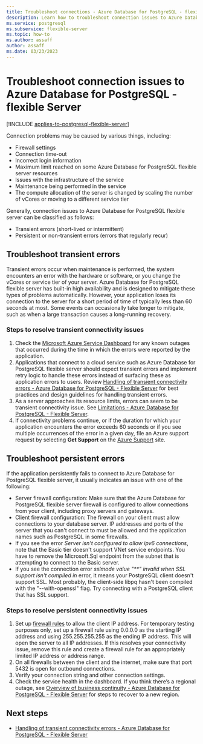 ```yaml
---
title: Troubleshoot connections - Azure Database for PostgreSQL - flexible Server
description: Learn how to troubleshoot connection issues to Azure Database for PostgreSQL - flexible Server.
ms.service: postgresql
ms.subservice: flexible-server
ms.topic: how-to
ms.author: assaff
author: assaff
ms.date: 03/23/2023
---
```


# Troubleshoot connection issues to Azure Database for PostgreSQL - flexible Server

[!INCLUDE [applies-to-postgresql-flexible-server](../includes/applies-to-postgresql-flexible-server.md)]

Connection problems may be caused by various things, including:

* Firewall settings
* Connection time-out
* Incorrect login information
* Maximum limit reached on some Azure Database for PostgreSQL flexible server resources
* Issues with the infrastructure of the service
* Maintenance being performed in the service
* The compute allocation of the server is changed by scaling the number of vCores or moving to a different service tier

Generally, connection issues to Azure Database for PostgreSQL flexible server can be classified as follows:

* Transient errors (short-lived or intermittent)
* Persistent or non-transient errors (errors that regularly recur)

## Troubleshoot transient errors

Transient errors occur when maintenance is performed, the system encounters an error with the hardware or software, or you change the vCores or service tier of your server. Azure Database for PostgreSQL flexible server has built-in high availability and is designed to mitigate these types of problems automatically. However, your application loses its connection to the server for a short period of time of typically less than 60 seconds at most. Some events can occasionally take longer to mitigate, such as when a large transaction causes a long-running recovery.

### Steps to resolve transient connectivity issues

1. Check the [Microsoft Azure Service Dashboard](https://azure.microsoft.com/status) for any known outages that occurred during the time in which the errors were reported by the application.
2. Applications that connect to a cloud service such as Azure Database for PostgreSQL flexible server should expect transient errors and implement retry logic to handle these errors instead of surfacing these as application errors to users. Review [Handling of transient connectivity errors - Azure Database for PostgreSQL - Flexible Server](concepts-connectivity.md) for best practices and design guidelines for handling transient errors.
3. As a server approaches its resource limits, errors can seem to be transient connectivity issue. See [Limitations - Azure Database for PostgreSQL - Flexible Server](concepts-limits.md).
4. If connectivity problems continue, or if the duration for which your application encounters the error exceeds 60 seconds or if you see multiple occurrences of the error in a given day, file an Azure support request by selecting **Get Support** on the [Azure Support](https://azure.microsoft.com/support/options) site.

## Troubleshoot persistent errors

If the application persistently fails to connect to Azure Database for PostgreSQL flexible server, it usually indicates an issue with one of the following:

- Server firewall configuration: Make sure that the Azure Database for PostgreSQL flexible server firewall is configured to allow connections from your client, including proxy servers and gateways.
- Client firewall configuration: The firewall on your client must allow connections to your database server. IP addresses and ports of the server that you can't connect to must be allowed and the application names such as PostgreSQL in some firewalls.
- If you see the error _Server isn't configured to allow ipv6 connections_, note that the Basic tier doesn't support VNet service endpoints. You have to remove the Microsoft.Sql endpoint from the subnet that is attempting to connect to the Basic server.
- If you see the connection error _sslmode value "\*\*" invalid when SSL support isn't compiled in_ error, it means your PostgreSQL client doesn't support SSL. Most probably, the client-side libpq hasn't been compiled with the "--with-openssl" flag. Try connecting with a PostgreSQL client that has SSL support.

### Steps to resolve persistent connectivity issues

1. Set up [firewall rules](concepts-firewall-rules.md) to allow the client IP address. For temporary testing purposes only, set up a firewall rule using 0.0.0.0 as the starting IP address and using 255.255.255.255 as the ending IP address. This will open the server to all IP addresses. If this resolves your connectivity issue, remove this rule and create a firewall rule for an appropriately limited IP address or address range.
2. On all firewalls between the client and the internet, make sure that port 5432 is open for outbound connections.
3. Verify your connection string and other connection settings.
4. Check the service health in the dashboard. If you think there’s a regional outage, see [Overview of business continuity - Azure Database for PostgreSQL - Flexible Server](concepts-business-continuity.md) for steps to recover to a new region.

## Next steps

* [Handling of transient connectivity errors - Azure Database for PostgreSQL - Flexible Server](concepts-connectivity.md)
